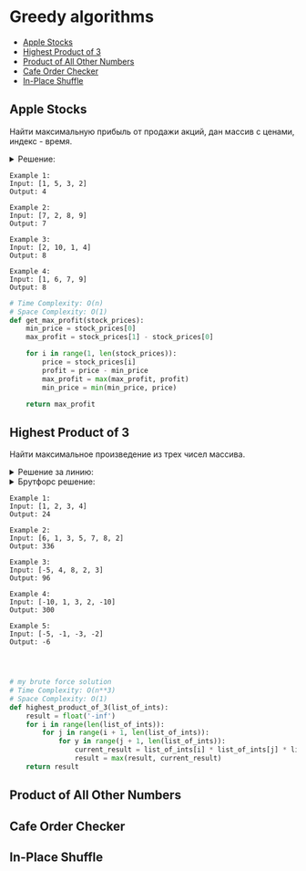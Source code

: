 # Greedy algorithms
+ [Apple Stocks](#apple-stocks)
+ [Highest Product of 3](#highest-product-of-3)
+ [Product of All Other Numbers](#product-of-all-other-numbers)
+ [Cafe Order Checker](#cafe-order-checker)
+ [In-Place Shuffle](#in-place-shuffle)


## Apple Stocks
Найти максимальную прибыль от продажи акций, дан массив с ценами, индекс - время.

<details><summary>Решение:</summary><blockquote>

<ol>
 <li>Отслеживаем переменные с минимальной ценой и максимальной прибылью.</li>
 <li>Итерируем массив.</li>
 <li>На каждой итерации обновляем минимальную цену.</li>
 <li>Считаем максимальную прибыль.</li>
</ol>

</blockquote></details>

```
Example 1:
Input: [1, 5, 3, 2]
Output: 4

Example 2:
Input: [7, 2, 8, 9]
Output: 7

Example 3:
Input: [2, 10, 1, 4]
Output: 8

Example 4:
Input: [1, 6, 7, 9]
Output: 8
```

```python
# Time Complexity: O(n)
# Space Complexity: O(1)
def get_max_profit(stock_prices):
    min_price = stock_prices[0]
    max_profit = stock_prices[1] - stock_prices[0]

    for i in range(1, len(stock_prices)):
        price = stock_prices[i]
        profit = price - min_price
        max_profit = max(max_profit, profit)
        min_price = min(min_price, price)

    return max_profit

```


## Highest Product of 3
Найти максимальное произведение из трех чисел массива.

<details><summary>Решение за линию:</summary><blockquote>

<ol>
 <li>.</li>
 <li>.</li>
</ol>

</blockquote></details>

<details><summary>Брутфорс решение:</summary><blockquote>

<ol>
 <li>Тройной цикл.</li>
 <li>Перемножаем все рядом стоящие тройки чисел массива, ослеживая их максимум.</li>
</ol>

</blockquote></details>


```
Example 1:
Input: [1, 2, 3, 4]
Output: 24

Example 2:
Input: [6, 1, 3, 5, 7, 8, 2]
Output: 336

Example 3:
Input: [-5, 4, 8, 2, 3]
Output: 96

Example 4:
Input: [-10, 1, 3, 2, -10]
Output: 300

Example 5:
Input: [-5, -1, -3, -2]
Output: -6
```

```python



# my brute force solution
# Time Complexity: O(n**3)
# Space Complexity: O(1)
def highest_product_of_3(list_of_ints):
    result = float('-inf')
    for i in range(len(list_of_ints)):
        for j in range(i + 1, len(list_of_ints)):
            for y in range(j + 1, len(list_of_ints)):
                current_result = list_of_ints[i] * list_of_ints[j] * list_of_ints[y]
                result = max(result, current_result)
    return result

```


## Product of All Other Numbers


## Cafe Order Checker


## In-Place Shuffle
